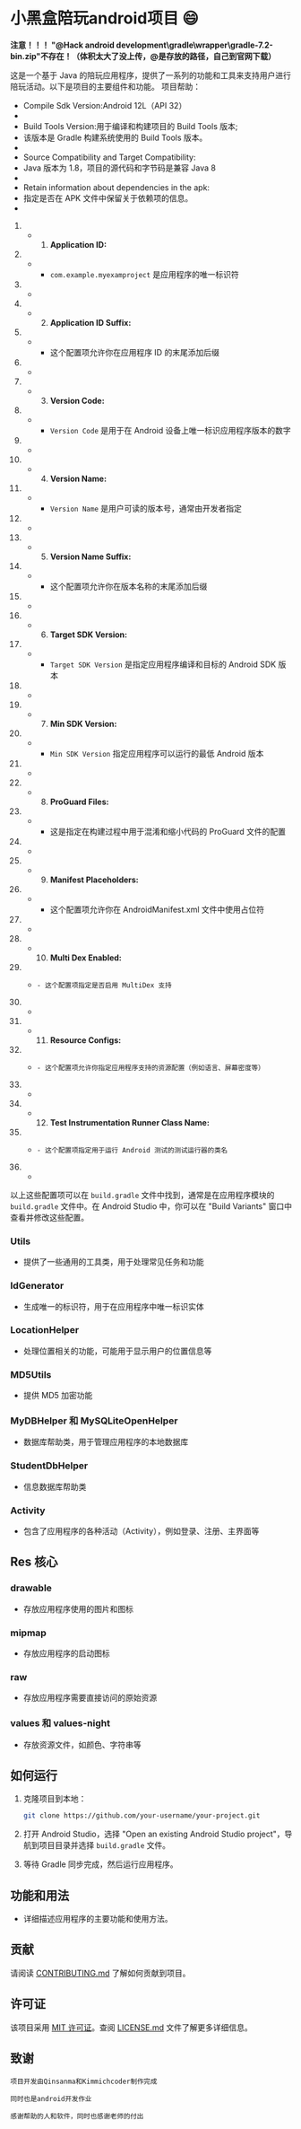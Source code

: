 # 小黑盒陪玩android项目 :smile: 

 **注意！！！
"@Hack android development\gradle\wrapper\gradle-7.2-bin.zip"不存在！（体积太大了没上传，@是存放的路径，自己到官网下载）** 

这是一个基于 Java 的陪玩应用程序，提供了一系列的功能和工具来支持用户进行陪玩活动。以下是项目的主要组件和功能。
项目帮助：


- Compile Sdk Version:Android 12L（API 32）
- 
- Build Tools Version:用于编译和构建项目的 Build Tools 版本;
- 该版本是 Gradle 构建系统使用的 Build Tools 版本。
- 
- Source Compatibility and Target Compatibility:
- Java 版本为 1.8，项目的源代码和字节码是兼容 Java 8
- 
- Retain information about dependencies in the apk:
- 指定是否在 APK 文件中保留关于依赖项的信息。
- 



1. - 1. **Application ID:**
1. -    - `com.example.myexamproject` 是应用程序的唯一标识符
1. - 
1. - 2. **Application ID Suffix:**
1. -    - 这个配置项允许你在应用程序 ID 的末尾添加后缀
1. - 
1. - 3. **Version Code:**
1. -    - `Version Code` 是用于在 Android 设备上唯一标识应用程序版本的数字
1. - 
1. - 4. **Version Name:**
1. -    - `Version Name` 是用户可读的版本号，通常由开发者指定
1. - 
1. - 5. **Version Name Suffix:**
1. -    - 这个配置项允许你在版本名称的末尾添加后缀
1. - 
1. - 6. **Target SDK Version:**
1. -    - `Target SDK Version` 是指定应用程序编译和目标的 Android SDK 版本
1. - 
1. - 7. **Min SDK Version:**
1. -    - `Min SDK Version` 指定应用程序可以运行的最低 Android 版本
1. - 
1. - 8. **ProGuard Files:**
1. -    - 这是指定在构建过程中用于混淆和缩小代码的 ProGuard 文件的配置
1. - 
1. - 9. **Manifest Placeholders:**
1. -    - 这个配置项允许你在 AndroidManifest.xml 文件中使用占位符
1. - 
1. - 10. **Multi Dex Enabled:**
1. -     - 这个配置项指定是否启用 MultiDex 支持
1. - 
1. - 11. **Resource Configs:**
1. -     - 这个配置项允许你指定应用程序支持的资源配置（例如语言、屏幕密度等）
1. - 
1. - 12. **Test Instrumentation Runner Class Name:**
1. -     - 这个配置项指定用于运行 Android 测试的测试运行器的类名
1. - 



以上这些配置项可以在 `build.gradle` 文件中找到，通常是在应用程序模块的 `build.gradle` 文件中。在 Android Studio 中，你可以在 "Build Variants" 窗口中查看并修改这些配置。


### Utils
- 提供了一些通用的工具类，用于处理常见任务和功能

### IdGenerator
- 生成唯一的标识符，用于在应用程序中唯一标识实体

### LocationHelper
- 处理位置相关的功能，可能用于显示用户的位置信息等

### MD5Utils
- 提供 MD5 加密功能

### MyDBHelper 和 MySQLiteOpenHelper
- 数据库帮助类，用于管理应用程序的本地数据库

### StudentDbHelper
- 信息数据库帮助类

### Activity
- 包含了应用程序的各种活动（Activity），例如登录、注册、主界面等

## Res 核心

### drawable
- 存放应用程序使用的图片和图标

### mipmap
- 存放应用程序的启动图标

### raw
- 存放应用程序需要直接访问的原始资源

### values 和 values-night
- 存放资源文件，如颜色、字符串等

## 如何运行

1. 克隆项目到本地：
    ```bash
    git clone https://github.com/your-username/your-project.git
    ```

2. 打开 Android Studio，选择 "Open an existing Android Studio project"，导航到项目目录并选择 `build.gradle` 文件。

3. 等待 Gradle 同步完成，然后运行应用程序。

## 功能和用法

- 详细描述应用程序的主要功能和使用方法。

## 贡献

请阅读 [CONTRIBUTING.md](CONTRIBUTING.md) 了解如何贡献到项目。

## 许可证

该项目采用 [MIT 许可证](LICENSE)。查阅 [LICENSE.md](LICENSE.md) 文件了解更多详细信息。

## 致谢

    项目开发由Qinsanma和Kimmichcoder制作完成

    同时也是android开发作业

    感谢帮助的人和软件，同时也感谢老师的付出
